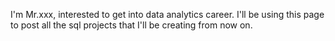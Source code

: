 I'm Mr.xxx, interested to get into data analytics career.
I'll be using this page to post all the sql projects that I'll be creating from now on.
